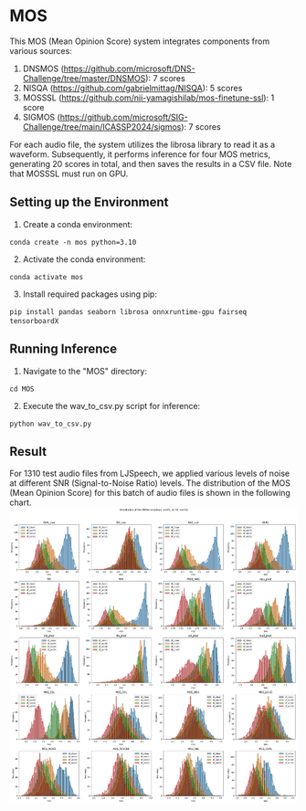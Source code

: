 # MOS
This MOS (Mean Opinion Score) system integrates components from various sources:
1. DNSMOS (https://github.com/microsoft/DNS-Challenge/tree/master/DNSMOS): 7 scores
2. NISQA (https://github.com/gabrielmittag/NISQA): 5 scores
3. MOSSSL (https://github.com/nii-yamagishilab/mos-finetune-ssl): 1 score
4. SIGMOS (https://github.com/microsoft/SIG-Challenge/tree/main/ICASSP2024/sigmos): 7 scores

For each audio file, the system utilizes the librosa library to read it as a waveform.
Subsequently, it performs inference for four MOS metrics, generating 20 scores in total, and then saves the results in a CSV file.
Note that MOSSSL must run on GPU.

## Setting up the Environment
1. Create a conda environment:
```
conda create -n mos python=3.10 
```
2. Activate the conda environment:
```
conda activate mos
```
3. Install required packages using pip:
```
pip install pandas seaborn librosa onnxruntime-gpu fairseq tensorboardX
```

## Running Inference
1. Navigate to the "MOS" directory:
```
cd MOS
```
2. Execute the wav_to_csv.py script for inference:
```
python wav_to_csv.py
```

## Result
For 1310 test audio files from LJSpeech, we applied various levels of noise at different SNR (Signal-to-Noise Ratio) levels. The distribution of the MOS (Mean Opinion Score) for this batch of audio files is shown in the following chart.
![Alt Text](./mos_distribution.png)
